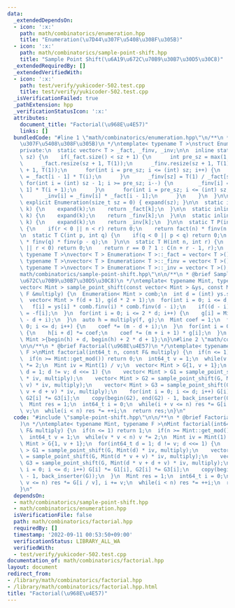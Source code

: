 ```yaml
---
data:
  _extendedDependsOn:
  - icon: ':x:'
    path: math/combinatorics/enumeration.hpp
    title: "Enumeration(\u7D44\u307F\u5408\u308F\u305B)"
  - icon: ':x:'
    path: math/combinatorics/sample-point-shift.hpp
    title: "Sample Point Shift(\u6A19\u672C\u70B9\u30B7\u30D5\u30C8)"
  _extendedRequiredBy: []
  _extendedVerifiedWith:
  - icon: ':x:'
    path: test/verify/yukicoder-502.test.cpp
    title: test/verify/yukicoder-502.test.cpp
  _isVerificationFailed: true
  _pathExtension: hpp
  _verificationStatusIcon: ':x:'
  attributes:
    document_title: "Factorial(\u968E\u4E57)"
    links: []
  bundledCode: "#line 1 \"math/combinatorics/enumeration.hpp\"\n/**\n * @brief Enumeration(\u7D44\
    \u307F\u5408\u308F\u305B)\n */\ntemplate< typename T >\nstruct Enumeration {\n\
    private:\n  static vector< T > _fact, _finv, _inv;\n\n  inline static void expand(size_t\
    \ sz) {\n    if(_fact.size() < sz + 1) {\n      int pre_sz = max(1, (int) _fact.size());\n\
    \      _fact.resize(sz + 1, T(1));\n      _finv.resize(sz + 1, T(1));\n      _inv.resize(sz\
    \ + 1, T(1));\n      for(int i = pre_sz; i <= (int) sz; i++) {\n        _fact[i]\
    \ = _fact[i - 1] * T(i);\n      }\n      _finv[sz] = T(1) / _fact[sz];\n     \
    \ for(int i = (int) sz - 1; i >= pre_sz; i--) {\n        _finv[i] = _finv[i +\
    \ 1] * T(i + 1);\n      }\n      for(int i = pre_sz; i <= (int) sz; i++) {\n \
    \       _inv[i] = _finv[i] * _fact[i - 1];\n      }\n    }\n  }\n\npublic:\n \
    \ explicit Enumeration(size_t sz = 0) { expand(sz); }\n\n  static inline T fact(int\
    \ k) {\n    expand(k);\n    return _fact[k];\n  }\n\n  static inline T finv(int\
    \ k) {\n    expand(k);\n    return _finv[k];\n  }\n\n  static inline T inv(int\
    \ k) {\n    expand(k);\n    return _inv[k];\n  }\n\n  static T P(int n, int r)\
    \ {\n    if(r < 0 || n < r) return 0;\n    return fact(n) * finv(n - r);\n  }\n\
    \n  static T C(int p, int q) {\n    if(q < 0 || p < q) return 0;\n    return fact(p)\
    \ * finv(q) * finv(p - q);\n  }\n\n  static T H(int n, int r) {\n    if(n < 0\
    \ || r < 0) return 0;\n    return r == 0 ? 1 : C(n + r - 1, r);\n  }\n};\n\ntemplate<\
    \ typename T >\nvector< T > Enumeration< T >::_fact = vector< T >();\ntemplate<\
    \ typename T >\nvector< T > Enumeration< T >::_finv = vector< T >();\ntemplate<\
    \ typename T >\nvector< T > Enumeration< T >::_inv = vector< T >();\n#line 2 \"\
    math/combinatorics/sample-point-shift.hpp\"\n\n/**\n * @brief Sample Point Shift(\u6A19\
    \u672C\u70B9\u30B7\u30D5\u30C8)\n */\ntemplate< typename Mint, typename F >\n\
    vector< Mint > sample_point_shift(const vector< Mint > &ys, const Mint &m, const\
    \ F &multiply) {\n  Enumeration< Mint > comb;\n  int d = (int) ys.size() - 1;\n\
    \  vector< Mint > f(d + 1), g(d * 2 + 1);\n  for(int i = 0; i <= d; i++) {\n \
    \   f[i] = ys[i] * comb.finv(i) * comb.finv(d - i);\n    if((d - i) & 1) f[i]\
    \ = -f[i];\n  }\n  for(int i = 0; i <= 2 * d; i++) {\n    g[i] = Mint(1) / (m\
    \ - d + i);\n  }\n  auto h = multiply(f, g);\n  Mint coef = 1;\n  for(int i =\
    \ 0; i <= d; i++) {\n    coef *= (m - d + i);\n  }\n  for(int i = 0; i <= d; i++)\
    \ {\n    h[i + d] *= coef;\n    coef *= (m + i + 1) * g[i];\n  }\n  return vector<\
    \ Mint >{begin(h) + d, begin(h) + 2 * d + 1};\n}\n#line 2 \"math/combinatorics/factorial.hpp\"\
    \n\n/**\n * @brief Factorial(\u968E\u4E57)\n */\ntemplate< typename Mint, typename\
    \ F >\nMint factorial(int64_t n, const F& multiply) {\n  if(n <= 1) return 1;\n\
    \  if(n >= Mint::get_mod()) return 0;\n  int64_t v = 1;\n  while(v * v < n) v\
    \ *= 2;\n  Mint iv = Mint(1) / v;\n  vector< Mint > G{1, v + 1};\n  for(int64_t\
    \ d = 1; d != v; d <<= 1) {\n    vector< Mint > G1 = sample_point_shift(G, Mint(d)\
    \ * iv, multiply);\n    vector< Mint > G2 = sample_point_shift(G, Mint(d * v +\
    \ v) * iv, multiply);\n    vector< Mint > G3 = sample_point_shift(G, Mint(d *\
    \ v + d + v) * iv, multiply);\n    for(int i = 0; i <= d; i++) G[i] *= G1[i],\
    \ G2[i] *= G3[i];\n    copy(begin(G2), end(G2) - 1, back_inserter(G));\n  }\n\
    \  Mint res = 1;\n  int64_t i = 0;\n  while(i + v <= n) res *= G[i / v], i +=\
    \ v;\n  while(i < n) res *= ++i;\n  return res;\n}\n"
  code: "#include \"sample-point-shift.hpp\"\n\n/**\n * @brief Factorial(\u968E\u4E57\
    )\n */\ntemplate< typename Mint, typename F >\nMint factorial(int64_t n, const\
    \ F& multiply) {\n  if(n <= 1) return 1;\n  if(n >= Mint::get_mod()) return 0;\n\
    \  int64_t v = 1;\n  while(v * v < n) v *= 2;\n  Mint iv = Mint(1) / v;\n  vector<\
    \ Mint > G{1, v + 1};\n  for(int64_t d = 1; d != v; d <<= 1) {\n    vector< Mint\
    \ > G1 = sample_point_shift(G, Mint(d) * iv, multiply);\n    vector< Mint > G2\
    \ = sample_point_shift(G, Mint(d * v + v) * iv, multiply);\n    vector< Mint >\
    \ G3 = sample_point_shift(G, Mint(d * v + d + v) * iv, multiply);\n    for(int\
    \ i = 0; i <= d; i++) G[i] *= G1[i], G2[i] *= G3[i];\n    copy(begin(G2), end(G2)\
    \ - 1, back_inserter(G));\n  }\n  Mint res = 1;\n  int64_t i = 0;\n  while(i +\
    \ v <= n) res *= G[i / v], i += v;\n  while(i < n) res *= ++i;\n  return res;\n\
    }\n"
  dependsOn:
  - math/combinatorics/sample-point-shift.hpp
  - math/combinatorics/enumeration.hpp
  isVerificationFile: false
  path: math/combinatorics/factorial.hpp
  requiredBy: []
  timestamp: '2022-09-11 00:53:50+09:00'
  verificationStatus: LIBRARY_ALL_WA
  verifiedWith:
  - test/verify/yukicoder-502.test.cpp
documentation_of: math/combinatorics/factorial.hpp
layout: document
redirect_from:
- /library/math/combinatorics/factorial.hpp
- /library/math/combinatorics/factorial.hpp.html
title: "Factorial(\u968E\u4E57)"
---
```

